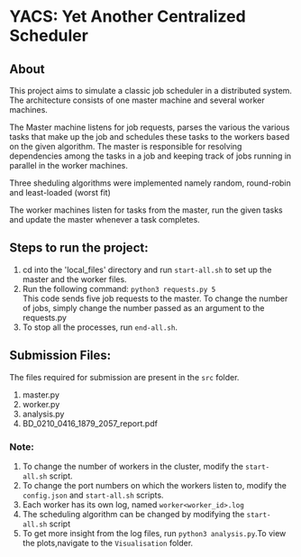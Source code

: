# YACS: Yet Another Centralized Scheduler

## About
This project aims to simulate a classic job scheduler in a distributed system. The architecture consists of one master machine and several worker machines.


The Master machine listens for job requests, parses the various the various tasks that make up the job and schedules these tasks to the workers based on the given algorithm. The master is responsible for resolving dependencies among the tasks in a job and keeping track of jobs running in parallel in the worker machines.


Three sheduling algorithms were implemented namely random, round-robin and least-loaded (worst fit)


The worker machines listen for tasks from the master, run the given tasks and update the master whenever a task completes. 


## Steps to run the project:
1. cd into the 'local_files' directory and run `start-all.sh` to set up the master and the worker files.
2. Run the following command: `python3 requests.py 5`  
This code sends five job requests to the master. To change the number of jobs, simply change the number passed as an argument to the requests.py
3. To stop all the processes, run `end-all.sh`.

## Submission Files:
The files required for submission are present in the `src` folder.
1) master.py
2) worker.py
3) analysis.py
4) BD_0210_0416_1879_2057_report.pdf

### Note: 
1) To change the number of workers in the cluster, modify the `start-all.sh` script.
2) To change the port numbers on which the workers listen to, modify the `config.json` and `start-all.sh` scripts.
3) Each worker has its own log, named `worker<worker_id>.log` 
4) The scheduling algorithm can be changed by modifying the `start-all.sh` script 
5) To get more insight from the log files, run `python3 analysis.py`.To view the plots,navigate to the `Visualisation` folder.

